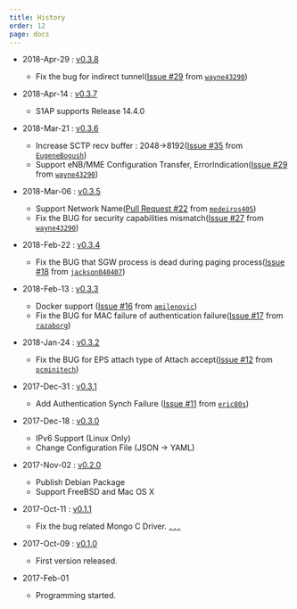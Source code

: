 ```yaml
---
title: History
order: 12
page: docs
---
```


- 2018-Apr-29 : [v0.3.8](https://github.com/acetcom/nextepc/archive/v0.3.8.tar.gz)
    - Fix the bug for indirect tunnel([Issue #29](https://github.com/acetcom/nextepc/issues/29) from [`wayne43290`](https://github.com/wayne43290))


- 2018-Apr-14 : [v0.3.7](https://github.com/acetcom/nextepc/archive/v0.3.7.tar.gz)
    - S1AP supports Release 14.4.0


- 2018-Mar-21 : [v0.3.6](https://github.com/acetcom/nextepc/archive/v0.3.6.tar.gz)
    - Increase SCTP recv buffer : 2048->8192([Issue #35](https://github.com/acetcom/nextepc/issues/35) from [`EugeneBogush`](https://github.com/EugeneBogush))
    - Support eNB/MME Configuration Transfer, ErrorIndication([Issue #29](https://github.com/acetcom/nextepc/issues/29) from [`wayne43290`](https://github.com/wayne43290))


- 2018-Mar-06 : [v0.3.5](https://github.com/acetcom/nextepc/archive/v0.3.5.tar.gz)
    - Support Network Name([Pull Request #22](https://github.com/acetcom/nextepc/pull/22) from [`medeiros405`](https://github.com/medeiros405))
    - Fix the BUG for security capabilities mismatch([Issue #27](https://github.com/acetcom/nextepc/issues/27) from [`wayne43290`](https://github.com/wayne43290))


- 2018-Feb-22 : [v0.3.4](https://github.com/acetcom/nextepc/archive/v0.3.4.tar.gz)
    - Fix the BUG that SGW process is dead during paging process([Issue #18](https://github.com/acetcom/nextepc/issues/18) from [`jackson040407`](https://github.com/jackson040407))


- 2018-Feb-13 : [v0.3.3](https://github.com/acetcom/nextepc/archive/v0.3.3.tar.gz)
    - Docker support ([Issue #16](https://github.com/acetcom/nextepc/issues/16) from [`amilenovic`](https://github.com/amilenovic))
    - Fix the BUG for MAC failure of authentication failure([Issue #17](https://github.com/acetcom/nextepc/issues/17) from [`razaborg`](https://github.com/razaborg))


- 2018-Jan-24 : [v0.3.2](https://github.com/acetcom/nextepc/archive/v0.3.2.tar.gz)
    - Fix the BUG for EPS attach type of Attach accept([Issue #12](https://github.com/acetcom/nextepc/issues/12) from [`pcminitech`](https://github.com/pcminitech))


- 2017-Dec-31 : [v0.3.1](https://github.com/acetcom/nextepc/archive/v0.3.1.tar.gz)
    - Add Authentication Synch Failure ([Issue #11](https://github.com/acetcom/nextepc/issues/11) from [`eric80s`](https://github.com/eric80s))


- 2017-Dec-18 : [v0.3.0](https://github.com/acetcom/nextepc/archive/v0.3.0.tar.gz)
    - IPv6 Support (Linux Only)
    - Change Configuration File (JSON -> YAML)


- 2017-Nov-02 : [v0.2.0](https://github.com/acetcom/nextepc/archive/v0.2.0.tar.gz)
    - Publish Debian Package
    - Support FreeBSD and Mac OS X


- 2017-Oct-11 : [v0.1.1](https://github.com/acetcom/nextepc/archive/v0.1.1.tar.gz)
    - Fix the bug related Mongo C Driver. [`...`](https://github.com/acetcom/nextepc/commit/4245502ae287df9c457621b3f4cccb519c4d4878)


- 2017-Oct-09 : [v0.1.0](https://github.com/acetcom/nextepc/archive/v0.1.0.tar.gz)
    - First version released.


- 2017-Feb-01
    - Programming started.
